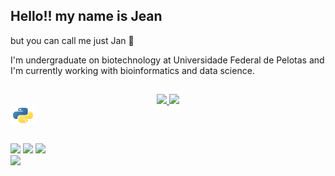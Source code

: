 ## Hello!! my name is Jean 
but you can call me just Jan 👋



I'm undergraduate on biotechnology at Universidade Federal de Pelotas and I'm currently working with bioinformatics and data science. 


##


<div align="center">
  <a href="https://github.com/eujean-star">
  <img height="180em" src="https://github-readme-stats.vercel.app/api?username=eujean-star&show_icons=true&theme=dark&include_all_commits=true&count_private=true"/>
  <img height="180em" src="https://github-readme-stats.vercel.app/api/top-langs/?username=eujean-star&layout=compact&langs_count=7&theme=dark"/>
</div>
  

  <img align="center" alt="Rafa-Python" height="30" width="40" src="https://raw.githubusercontent.com/devicons/devicon/master/icons/python/python-original.svg">
  <img align="right" height="150" style="border-radius:50px;" 
</div>

##

<div> 

  <a href="https://www.linkedin.com/in/jean-rodrigues/" target="_blank"><img src="https://img.shields.io/badge/-LinkedIn-%230077B5?style=for-the-badge&logo=linkedin&logoColor=white" target="_blank"></a> 
    <a href = "mailto:eujean.ros@gmail.com"><img src="https://img.shields.io/badge/-Gmail-%23333?style=for-the-badge&logo=gmail&logoColor=white" target="_blank"></a>
  <a href="https://instagram.com/me.jean" target="_blank"><img src="https://img.shields.io/badge/-Instagram-%23E4405F?style=for-the-badge&logo=instagram&logoColor=white" target="_blank"></a>	
   <a href="https://discord.gg/mejaan#4185" target="_blank"><img src="https://img.shields.io/badge/Discord-7289DA?style=for-the-badge&logo=discord&logoColor=white" target="_blank"></a> 
